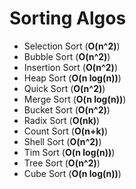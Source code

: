 # Sorting Algos

- Selection Sort (**O(n^2)**)
- Bubble Sort (**O(n^2)**)
- Insertion Sort (**O(n^2)**)
- Heap Sort (**O(n log(n))**)
- Quick Sort (**O(n^2)**)
- Merge Sort (**O(n log(n))**)
- Bucket Sort (**O(n^2)**)
- Radix Sort (**O(nk)**)
- Count Sort (**O(n+k)**)
- Shell Sort (**O(n^2)**)
- Tim Sort (**O(n log(n))**)
- Tree Sort (**O(n^2)**)
- Cube Sort (**O(n log(n))**)